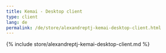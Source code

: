 ```yaml
---
title: Kemai - Desktop client
type: client
lang: de
permalink: /de/store/alexandreptj-kemai-desktop-client.html
---
```


{% include store/alexandreptj-kemai-desktop-client.md %}
